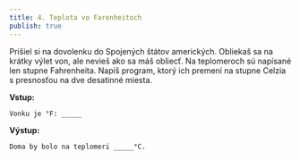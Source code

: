 ```yaml
---
title: 4. Teplota vo Farenheitoch
publish: true
---
```


Prišiel si na dovolenku do Spojených štátov amerických. Obliekaš sa na krátky výlet von, ale nevieš ako sa máš obliecť. Na teplomeroch sú napísané len stupne Fahrenheita. Napíš program, ktorý ich premení na stupne Celzia s presnosťou na dve desatinné miesta.

**Vstup:**
```
Vonku je °F: _____
```

**Výstup:**
```
Doma by bolo na teplomeri _____°C.
```
